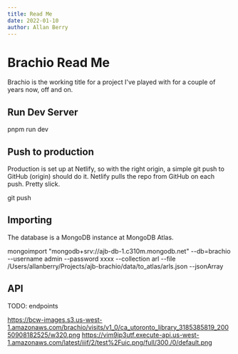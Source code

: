 ```yaml
---
title: Read Me
date: 2022-01-10
author: Allan Berry
---
```


# Brachio Read Me

Brachio is the working title for a project I've played with for a couple of years now, off and on.


## Run Dev Server

pnpm run dev


## Push to production

Production is set up at Netlify, so with the right origin, a simple git push to GitHub (origin) should do it. Netlify pulls the repo from GitHub on each push.  Pretty slick.

git push


## Importing

The database is a MongoDB instance at MongoDB Atlas.

mongoimport "mongodb+srv://ajb-db-1.c310m.mongodb.net" --db=brachio --username admin --password xxxx --collection arl --file /Users/allanberry/Projects/ajb-brachio/data/to_atlas/arls.json  --jsonArray

## API

TODO: endpoints

https://bcw-images.s3.us-west-1.amazonaws.com/brachio/visits/v1_0/ca_utoronto_library_3185385819_20050908182525/w320.png
https://vim9ip3utf.execute-api.us-west-1.amazonaws.com/latest/iiif/2/test%2Fuic.png/full/300,/0/default.png